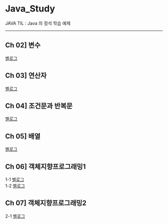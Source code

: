 # Java_Study

JAVA TIL : Java 의 정석 학습 예제

---

## Ch 02] 변수

[벨로그](https://velog.io/@yoojinjangjang/JAVA-Ch-02.-%EB%B3%80%EC%88%98)

## Ch 03] 연산자

[벨로그](https://velog.io/@yoojinjangjang/JAVA-Ch-03.-%EC%97%B0%EC%82%B0%EC%9E%90)

## Ch 04] 조건문과 반복문

[벨로그](https://velog.io/@yoojinjangjang/JAVA-Ch-04.-%EC%A1%B0%EA%B1%B4%EB%AC%B8%EA%B3%BC-%EB%B0%98%EB%B3%B5%EB%AC%B8)

## Ch 05] 배열

[벨로그](https://velog.io/@yoojinjangjang/JAVA-Ch-05.-%EB%B0%B0%EC%97%B4)

## Ch 06] 객체지향프로그래밍1

1-1 [벨로그](https://velog.io/@yoojinjangjang/JAVA-Ch06.-%EA%B0%9D%EC%B2%B4%EC%A7%80%ED%96%A5-%ED%94%84%EB%A1%9C%EA%B7%B8%EB%9E%98%EB%B0%8D11)  
1-2 [벨로그](https://velog.io/@yoojinjangjang/JAVA-Ch06.-%EA%B0%9D%EC%B2%B4%EC%A7%80%ED%96%A5-%ED%94%84%EB%A1%9C%EA%B7%B8%EB%9E%98%EB%B0%8D12#%EB%AA%A9%EC%B0%A8)

## Ch 07] 객체지향프로그래밍2

2-1 [벨로그](https://velog.io/@yoojinjangjang/JAVA-Ch07.-%EA%B0%9D%EC%B2%B4%EC%A7%80%ED%96%A5-%ED%94%84%EB%A1%9C%EA%B7%B8%EB%9E%98%EB%B0%8D21#%EB%AA%A9%EC%B0%A8)
